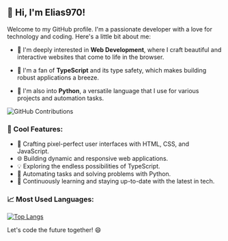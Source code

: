 ## 👋 Hi, I'm Elias970!

Welcome to my GitHub profile. I'm a passionate developer with a love for technology and coding. Here's a little bit about me:

- 👀 I'm deeply interested in **Web Development**, where I craft beautiful and interactive websites that come to life in the browser.

- 🚀 I'm a fan of **TypeScript** and its type safety, which makes building robust applications a breeze.

- 🐍 I'm also into **Python**, a versatile language that I use for various projects and automation tasks.



![GitHub Contributions](https://github-readme-streak-stats.herokuapp.com/?user=Elias970&theme=dark)



### 🌟 Cool Features:

- 🎨 Crafting pixel-perfect user interfaces with HTML, CSS, and JavaScript.
- 🌐 Building dynamic and responsive web applications.
- 💡 Exploring the endless possibilities of TypeScript.
- 🐍 Automating tasks and solving problems with Python.
- 🚀 Continuously learning and staying up-to-date with the latest in tech.

### 📈 Most Used Languages:

[![Top Langs](https://github-readme-stats.vercel.app/api/top-langs/?username=Elias970&layout=compact&theme=dark)](https://github.com/Elias970)




Let's code the future together! 😄
